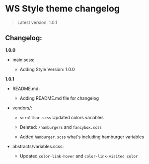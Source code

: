 # WS Style theme changelog

> Latest version: 1.0.1

## Changelog:

**1.0.0**

- main.scss:

  - Adding Style Version: 1.0.0

**1.0.1**

- README.md:

  - Adding README.md file for changelog

- vendors/:

  - `scrollbar.scss` Updated colors variables

  - Deleted: `/hamburgers` and `fancybox.scss`

  - Added `hamburger.scss` what's including hamburger variables

- abstracts/variables.scss:

  - Updated `color-link-hover` and `color-link-visited color`
